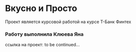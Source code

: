# Вкусно и Просто
Проект является курсовой работой на курсе Т-Банк Финтех

### Работу выполнила Клюева Яна

ccылка на проект: to be continued...

